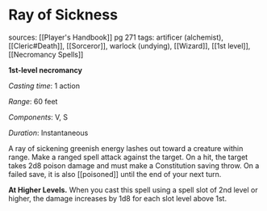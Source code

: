 # Ray of Sickness
sources: [[Player's Handbook]] pg 271
tags: artificer (alchemist), [[Cleric#Death]], [[Sorceror]], warlock (undying), [[Wizard]], [[1st level]], [[Necromancy Spells]]

**1st-level necromancy**

*Casting time*: 1 action

*Range*: 60 feet

*Components*: V, S

*Duration*: Instantaneous

A ray of sickening greenish energy lashes out toward a creature within range. Make a ranged spell attack against the target. On a hit, the target takes 2d8 poison damage and must make a Constitution saving throw. On a failed save, it is also [[poisoned]] until the end of your next turn.

**At Higher Levels.** When you cast this spell using a spell slot of 2nd level or higher, the damage increases by 1d8 for each slot level above 1st.
